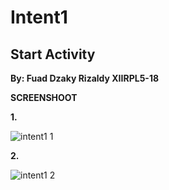 # Intent1
## Start Activity

**By: Fuad Dzaky Rizaldy XIIRPL5-18**

**SCREENSHOOT**


**1.**

![intent1 1](https://cloud.githubusercontent.com/assets/22310651/19860953/512629ec-9fbd-11e6-987c-546ead01eaef.png)

**2.**


![intent1 2](https://cloud.githubusercontent.com/assets/22310651/19861066/c1ff779a-9fbd-11e6-894a-5dc15501af22.png)

